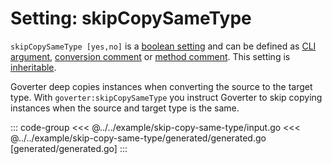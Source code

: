 # Setting: skipCopySameType

`skipCopySameType [yes,no]` is a [boolean setting](./define-settings.md#boolean)
and can be defined as [CLI argument](./define-settings.md#cli), [conversion
comment](./define-settings.md#conversion) or [method
comment](./define-settings.md#method). This setting is
[inheritable](./define-settings.md#inheritance).

Goverter deep copies instances when converting the source to the target type.
With `goverter:skipCopySameType` you instruct Goverter to skip copying instances
when the source and target type is the same.

::: code-group
<<< @../../example/skip-copy-same-type/input.go
<<< @../../example/skip-copy-same-type/generated/generated.go [generated/generated.go]
:::
